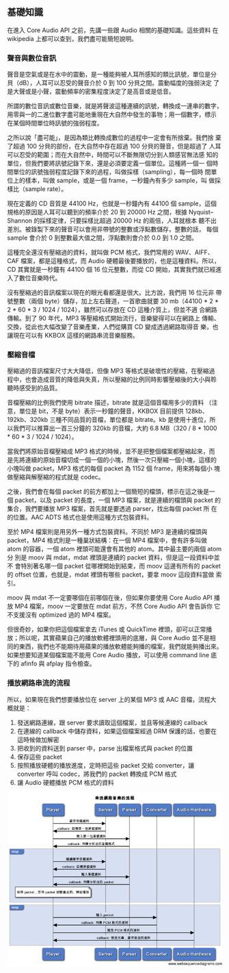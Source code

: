 基礎知識
--------

在進入 Core Audio API 之前，先講一些跟 Audio 相關的基礎知識。這些資料
在 wikipedia 上都可以查到，我們盡可能簡短說明。

### 聲音與數位音訊

聲音是空氣或是在水中的震動，是一種能夠被人耳所感知的類比訊號，單位是分
貝（dB），人耳可以忍受的聲音介於 0 到 100 分貝之間。震動幅度的強弱決定
了是大聲或是小聲，震動頻率的密集程度決定了是高音或是低音。

所謂的數位音訊或數位音樂，就是將聲波這種連續的訊號，轉換成一連串的數字，
用零與一的二進位數字盡可能地重現在大自然中發生的事物；用一個數字，標示
在某個時間單位時訊號的強弱程度。

之所以說「盡可能」，是因為類比轉換成數位的過程中一定會有所捨棄。我們捨
棄了超過 100 分貝的部份，在大自然中存在超過 100 分貝的聲音，但是超過了
人耳可以忍受的範圍；而在大自然中，時間可以不斷無限切分到人類感官無法感
知的單位，但我們要將訊號記錄下來，還是必須要定義一個單位。這種將一個一
個時間單位的訊號強弱程度記錄下來的過程，叫做採樣（sampling），每一個時
間單位上的樣本，叫做 sample，或是一個 frame，一秒鐘內有多少 sample，叫
做採樣比（sample rate）。

現在定義的 CD 音質是 44100 Hz，也就是一秒鐘內有 44100 個 sample，這個
規格的原因是人耳可以聽到的頻率介於 20 到 20000 Hz 之間，根據
Nyquist–Shannon 的採樣定律，只要採樣比超過 20000 Hz 的兩倍，人耳就根本
聽不出差別。被錄製下來的聲音可以會用非帶號的整數或浮點數儲存，整數的話，
每個 sample 會介於 0 到整數最大值之間，浮點數則會介於 0.0 到 1.0 之間。

這種完全還沒有壓縮過的資料，就叫做 PCM 格式，我們常用的 WAV、AIFF、CAF
檔案，都是這種格式，而 Audio 硬體最後要播放的，也是這種資料。所以，CD
其實就是一秒鐘有 44100 個 16 位元整數，而從 CD 開始，其實我們就已經進
入了數位音樂時代。

沒有壓縮過的音訊檔案以現在的眼光看都還是很大。比方說，我們用 16 位元非
帶號整數（兩個 byte）儲存，加上左右聲道，一首歌曲就要 30 mb（44100 *
2 * 2 * 60 * 3 / 1024 / 1024），雖然可以存放在 CD 這種介質上，但並不適
合網路傳輸。到了 90 年代，MP3 等壓縮格式開始流行，音樂變得可以在網路上
傳輸、交換，從此也大幅改變了音樂產業，人們從購買 CD 變成透過網路取得音
樂，也讓現在可以有 KKBOX 這樣的網路串流音樂服務。

### 壓縮音檔

壓縮過的音訊檔案尺寸大大降低，但像 MP3 等格式是破壞性的壓縮，在壓縮過
程中，也會造成音質的降低與失真，所以壓縮的比例同時影響壓縮後的大小與聆
聽時感受到的品質。

音檔壓縮的比例我們使用 bitrate 描述，bitrate 就是這個音檔用多少的資料
（注意，單位是 bit，不是 byte）表示一秒鐘的聲音，KKBOX 目前提供 128kb、
192kb、320kb 三種不同品質的音檔，單位都是 bitrate。kb 是使用十進位，所
以我們可以推算出一首三分鐘的 320kb 的音檔，大約 6.8 MB（320 / 8 *
1000 * 60 * 3 / 1024 / 1024）。

當我們將原始音檔壓縮成 MP3 格式的時候，並不是把整個檔案都壓縮起來，而
是先將連續的原始音檔切成一個一個的小塊，然後一次只壓縮一個小塊，這樣的
小塊叫做 packet，MP3 格式的每個 packet 為 1152 個 frame，用來將每個小
塊做壓縮與解壓縮的程式就是 codec。

之後，我們會在每個 packet 的前方都加上一個簡短的檔頭，標示在這之後是一
個 packet，以及 packet 的長度，一個 MP3 檔案，就是連續的檔頭與 packet
的集合，我們要播放 MP3 檔案，首先就是要透過 parser，找出每個 packet 所
在的位置。AAC ADTS 格式也是使用這種方式包裝資料。

至於 MP4 檔案則是用另外一種方式包裝資料。不同於 MP3 是連續的檔頭與
packet，MP4 格式則是一種巢狀結構：在一個 MP4 檔案中，會有許多叫做 atom
的容器，一個 atom 裡頭可能還會有其他的 atom。其中最主要的兩個 atom 分
別是 moov 與 mdat，mdat 裡頭是連續的 packet 資料，但是這一段資料中並不
會特別著名哪一個 packet 從哪裡開始到結束，而 moov 這邊有所有的 packet
的 offset 位置，也就是，mdat 裡頭有哪些 packet，要拿 moov 這段資料當做
索引。

moov 與 mdat 不一定要哪個在前哪個在後，但如果你要使用 Core Audio API
播放 MP4 檔案，moov 一定要放在 mdat 前方，不然 Core Audio API 會告訴你
它不支援沒有 optimized 過的 MP4 檔案。

但很奇妙，如果你把這個檔案拿去 iTunes 或 QuickTime 裡頭，卻可以正常播
放；所以呢，其實蘋果自己的播放軟體裡頭用的底層，與 Core Audio 並不是相
同的東西，我們也不能期待用蘋果的播放軟體能夠播的檔案，我們就能夠播出來。
如果想要知道某個檔案能不能用 Core Audio 播放，可以使用 command line 底
下的 afinfo 與 afplay 指令檢查。

### 播放網路串流的流程

所以，如果現在我們想要播放位在 server 上的某個 MP3 或 AAC 音檔，流程大
概就是：

1. 發送網路連線，跟 server 要求讀取這個檔案，並且等候連線的 callback
2. 在連線的 callback 中儲存資料，如果這個檔案經過 DRM 保護的話，也要在
   這時候做加解密
3. 把收到的資料送到 parser 中，parse 出檔案格式與 packet 的位置
4. 保存這些 packet
5. 按照播放硬體的播放進度，定時把這些 packet 交給 converter，讓
   converter 呼叫 codec，將我們的 packet 轉換成 PCM 格式
6. 讓 Audio 硬體播放 PCM 格式的資料

![流程圖](flow.png)
